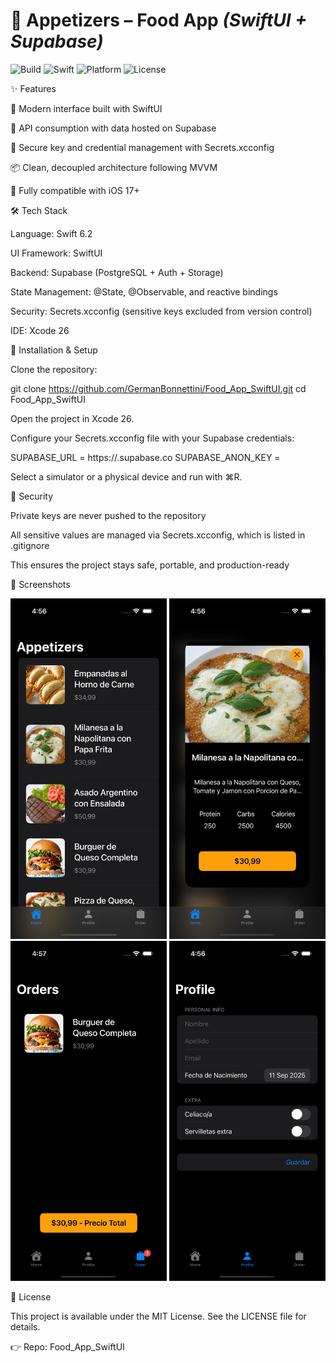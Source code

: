 # 📱 Appetizers – Food App *(SwiftUI + Supabase)*  

![Build](https://img.shields.io/badge/build-passing-brightgreen)
![Swift](https://img.shields.io/badge/Swift-6.2-orange?logo=swift&logoColor=white)
![Platform](https://img.shields.io/badge/platform-iOS%2017+-lightgrey?logo=apple)
![License](https://img.shields.io/badge/license-MIT-blue)

✨ Features

🎨 Modern interface built with SwiftUI

🔄 API consumption with data hosted on Supabase

🔐 Secure key and credential management with Secrets.xcconfig

📦 Clean, decoupled architecture following MVVM

📱 Fully compatible with iOS 17+

🛠️ Tech Stack

Language: Swift 6.2

UI Framework: SwiftUI

Backend: Supabase (PostgreSQL + Auth + Storage)

State Management: @State, @Observable, and reactive bindings

Security: Secrets.xcconfig (sensitive keys excluded from version control)

IDE: Xcode 26

🚀 Installation & Setup

Clone the repository:

git clone https://github.com/GermanBonnettini/Food_App_SwiftUI.git
cd Food_App_SwiftUI


Open the project in Xcode 26.

Configure your Secrets.xcconfig file with your Supabase credentials:

SUPABASE_URL = https://<your-project>.supabase.co
SUPABASE_ANON_KEY = <your-anon-key>


Select a simulator or a physical device and run with ⌘R.

🔐 Security

Private keys are never pushed to the repository

All sensitive values are managed via Secrets.xcconfig, which is listed in .gitignore

This ensures the project stays safe, portable, and production-ready


📸 Screenshots

<img src="Screenshots/Home.png" width="250"> <img src="Screenshots/Detail.png" width="250"> <img src="Screenshots/Oreders.png" width="250"> <img src="Screenshots/Profile.png" width="250">

📜 License

This project is available under the MIT License.
See the LICENSE
 file for details.

👉 Repo: Food_App_SwiftUI
